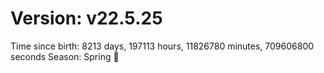 # Version: v22.5.25
Time since birth: 8213 days, 197113 hours, 11826780 minutes, 709606800 seconds
Season: Spring 🌸
